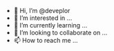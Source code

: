- 👋 Hi, I’m @deveplor
- 👀 I’m interested in ...
- 🌱 I’m currently learning ...
- 💞️ I’m looking to collaborate on ...
- 📫 How to reach me ...

<!---
deveplor/deveplor is a ✨ special ✨ repository because its `README.md` (this file) appears on your GitHub profile.
You can click the Preview link to take a look at your changes.
--->
